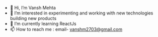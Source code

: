 - 👋 Hi, I’m Vansh Mehta
- 👀 I’m interested in experimenting and working with new technologies building new products
- 🌱 I’m currently learning ReactJs
- 📫 How to reach me : email- vanshm2703@gmail.com

